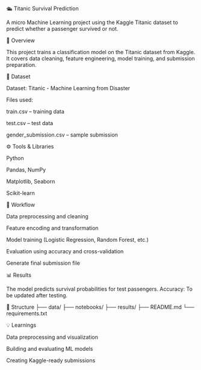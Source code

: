 🛳️ Titanic Survival Prediction

A micro Machine Learning project using the Kaggle Titanic dataset to predict whether a passenger survived or not.

📘 Overview

This project trains a classification model on the Titanic dataset from Kaggle. It covers data cleaning, feature engineering, model training, and submission preparation.

🧠 Dataset

Dataset: Titanic - Machine Learning from Disaster

Files used:

train.csv – training data

test.csv – test data

gender_submission.csv – sample submission

⚙️ Tools & Libraries

Python

Pandas, NumPy

Matplotlib, Seaborn

Scikit-learn

🚀 Workflow

Data preprocessing and cleaning

Feature encoding and transformation

Model training (Logistic Regression, Random Forest, etc.)

Evaluation using accuracy and cross-validation

Generate final submission file

📊 Results

The model predicts survival probabilities for test passengers.
Accuracy: To be updated after testing.

📁 Structure
├── data/
├── notebooks/
├── results/
├── README.md
└── requirements.txt

💡 Learnings

Data preprocessing and visualization

Building and evaluating ML models

Creating Kaggle-ready submissions
